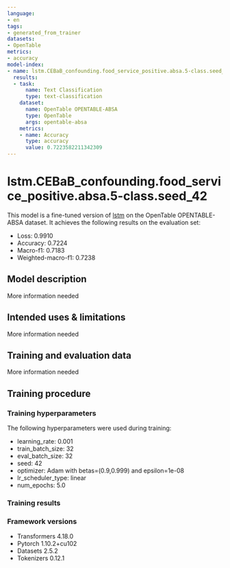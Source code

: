 ```yaml
---
language:
- en
tags:
- generated_from_trainer
datasets:
- OpenTable
metrics:
- accuracy
model-index:
- name: lstm.CEBaB_confounding.food_service_positive.absa.5-class.seed_42
  results:
  - task:
      name: Text Classification
      type: text-classification
    dataset:
      name: OpenTable OPENTABLE-ABSA
      type: OpenTable
      args: opentable-absa
    metrics:
    - name: Accuracy
      type: accuracy
      value: 0.7223582211342309
---
```


<!-- This model card has been generated automatically according to the information the Trainer had access to. You
should probably proofread and complete it, then remove this comment. -->

# lstm.CEBaB_confounding.food_service_positive.absa.5-class.seed_42

This model is a fine-tuned version of [lstm](https://huggingface.co/lstm) on the OpenTable OPENTABLE-ABSA dataset.
It achieves the following results on the evaluation set:
- Loss: 0.9910
- Accuracy: 0.7224
- Macro-f1: 0.7183
- Weighted-macro-f1: 0.7238

## Model description

More information needed

## Intended uses & limitations

More information needed

## Training and evaluation data

More information needed

## Training procedure

### Training hyperparameters

The following hyperparameters were used during training:
- learning_rate: 0.001
- train_batch_size: 32
- eval_batch_size: 32
- seed: 42
- optimizer: Adam with betas=(0.9,0.999) and epsilon=1e-08
- lr_scheduler_type: linear
- num_epochs: 5.0

### Training results



### Framework versions

- Transformers 4.18.0
- Pytorch 1.10.2+cu102
- Datasets 2.5.2
- Tokenizers 0.12.1
